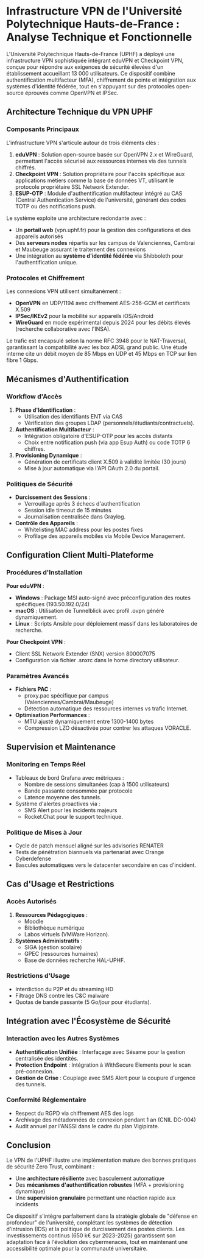 
# Infrastructure VPN de l'Université Polytechnique Hauts-de-France : Analyse Technique et Fonctionnelle

L'Université Polytechnique Hauts-de-France (UPHF) a déployé une infrastructure VPN sophistiquée intégrant eduVPN et Checkpoint VPN, conçue pour répondre aux exigences de sécurité élevées d'un établissement accueillant 13 000 utilisateurs. Ce dispositif combine authentification multifacteur (MFA), chiffrement de pointe et intégration aux systèmes d'identité fédérée, tout en s'appuyant sur des protocoles open-source éprouvés comme OpenVPN et IPSec.

## Architecture Technique du VPN UPHF

### Composants Principaux

L'infrastructure VPN s'articule autour de trois éléments clés :

1. **eduVPN** : Solution open-source basée sur OpenVPN 2.x et WireGuard, permettant l'accès sécurisé aux ressources internes via des tunnels chiffrés.
2. **Checkpoint VPN** : Solution propriétaire pour l'accès spécifique aux applications métiers comme la base de données VT, utilisant le protocole propriétaire SSL Network Extender.
3. **ESUP-OTP** : Module d'authentification multifacteur intégré au CAS (Central Authentication Service) de l'université, générant des codes TOTP ou des notifications push.

Le système exploite une architecture redondante avec :

- Un **portail web** (vpn.uphf.fr) pour la gestion des configurations et des appareils autorisés
- Des **serveurs nodes** répartis sur les campus de Valenciennes, Cambrai et Maubeuge assurant le traitement des connexions
- Une intégration au **système d'identité fédérée** via Shibboleth pour l'authentification unique.


### Protocoles et Chiffrement

Les connexions VPN utilisent simultanément :

- **OpenVPN** en UDP/1194 avec chiffrement AES-256-GCM et certificats X.509
- **IPSec/IKEv2** pour la mobilité sur appareils iOS/Android
- **WireGuard** en mode expérimental depuis 2024 pour les débits élevés (recherche collaborative avec l'INSA).

Le trafic est encapsulé selon la norme RFC 3948 pour le NAT-Traversal, garantissant la compatibilité avec les box ADSL grand public. Une étude interne cite un débit moyen de 85 Mbps en UDP et 45 Mbps en TCP sur lien fibre 1 Gbps.

## Mécanismes d'Authentification

### Workflow d'Accès

1. **Phase d'Identification** :
    - Utilisation des identifiants ENT via CAS
    - Vérification des groupes LDAP (personnels/étudiants/contractuels).
2. **Authentification Multifacteur** :
    - Intégration obligatoire d'ESUP-OTP pour les accès distants
    - Choix entre notification push (via app Esup Auth) ou code TOTP 6 chiffres.
3. **Provisioning Dynamique** :
    - Génération de certificats client X.509 à validité limitée (30 jours)
    - Mise à jour automatique via l'API OAuth 2.0 du portail.

### Politiques de Sécurité

- **Durcissement des Sessions** :
    - Verrouillage après 3 échecs d'authentification
    - Session idle timeout de 15 minutes
    - Journalisation centralisée dans Graylog.
- **Contrôle des Appareils** :
    - Whitelisting MAC address pour les postes fixes
    - Profilage des appareils mobiles via Mobile Device Management.


## Configuration Client Multi-Plateforme

### Procédures d'Installation

**Pour eduVPN** :

- **Windows** : Package MSI auto-signé avec préconfiguration des routes spécifiques (193.50.192.0/24)
- **macOS** : Utilisation de Tunnelblick avec profil .ovpn généré dynamiquement.
- **Linux** : Scripts Ansible pour déploiement massif dans les laboratoires de recherche.

**Pour Checkpoint VPN** :

- Client SSL Network Extender (SNX) version 800007075
- Configuration via fichier .snxrc dans le home directory utilisateur.


### Paramètres Avancés

- **Fichiers PAC** :
    - proxy.pac spécifique par campus (Valenciennes/Cambrai/Maubeuge)
    - Détection automatique des ressources internes vs trafic Internet.
- **Optimisation Performances** :
    - MTU ajusté dynamiquement entre 1300-1400 bytes
    - Compression LZO désactivée pour contrer les attaques VORACLE.


## Supervision et Maintenance

### Monitoring en Temps Réel

- Tableaux de bord Grafana avec métriques :
    - Nombre de sessions simultanées (cap à 1500 utilisateurs)
    - Bande passante consommée par protocole
    - Latence moyenne des tunnels.
- Système d'alertes proactives via :
    - SMS Alert pour les incidents majeurs
    - Rocket.Chat pour le support technique.


### Politique de Mises à Jour

- Cycle de patch mensuel aligné sur les advisories RENATER
- Tests de pénétration biannuels via partenariat avec Orange Cyberdefense
- Bascules automatiques vers le datacenter secondaire en cas d'incident.


## Cas d'Usage et Restrictions

### Accès Autorisés

1. **Ressources Pédagogiques** :
    - Moodle
    - Bibliothèque numérique
    - Labos virtuels (VMWare Horizon).
2. **Systèmes Administratifs** :
    - SIGA (gestion scolaire)
    - GPEC (ressources humaines)
    - Base de données recherche HAL-UPHF.

### Restrictions d'Usage

- Interdiction du P2P et du streaming HD
- Filtrage DNS contre les C\&C malware
- Quotas de bande passante (5 Go/jour pour étudiants).


## Intégration avec l'Écosystème de Sécurité

### Interaction avec les Autres Systèmes

- **Authentification Unifiée** : Interfaçage avec Sésame pour la gestion centralisée des identités.
- **Protection Endpoint** : Intégration à WithSecure Elements pour le scan pré-connexion.
- **Gestion de Crise** : Couplage avec SMS Alert pour la coupure d'urgence des tunnels.


### Conformité Réglementaire

- Respect du RGPD via chiffrement AES des logs
- Archivage des métadonnées de connexion pendant 1 an (CNIL DC-004)
- Audit annuel par l'ANSSI dans le cadre du plan Vigipirate.


## Conclusion

Le VPN de l'UPHF illustre une implémentation mature des bonnes pratiques de sécurité Zero Trust, combinant :

- Une **architecture résiliente** avec basculement automatique
- Des **mécanismes d'authentification robustes** (MFA + provisioning dynamique)
- Une **supervision granulaire** permettant une réaction rapide aux incidents

Ce dispositif s'intègre parfaitement dans la stratégie globale de "défense en profondeur" de l'université, complétant les systèmes de détection d'intrusion (IDS) et la politique de durcissement des postes clients. Les investissements continus (650 k€ sur 2023-2025) garantissent son adaptation face à l'évolution des cybermenaces, tout en maintenant une accessibilité optimale pour la communauté universitaire.

